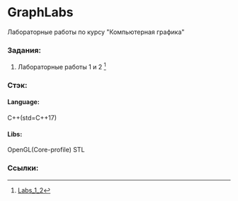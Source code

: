 # GraphLabs
Лабораторные работы по курсу "Компьютерная графика"

### Задания:
1. Лабораторные работы 1 и 2 [^1]

### Стэк:

#### Language: 
C++(std=C++17)

#### Libs:
OpenGL(Core-profile)
STL

### Ссылки:
[^1]: [Labs_1_2](https://registry.khronos.org/OpenGL/index_gl.php)
